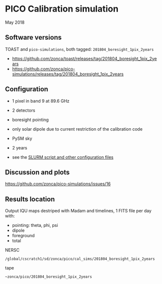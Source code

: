 PICO Calibration simulation
==========================

May 2018


## Software versions

TOAST and `pico-simulations`, both tagged: `201804_boresight_1pix_2years`

* <https://github.com/zonca/toast/releases/tag/201804_boresight_1pix_2years>
* <https://github.com/zonca/pico-simulations/releases/tag/201804_boresight_1pix_2years>

## Configuration

* 1 pixel in band 9 at 89.6 GHz
* 2 detectors 
* boresight pointing
* only solar dipole due to current restriction of the calibration code
* PySM sky
* 2 years

* see the [SLURM script and other configuration files](https://github.com/zonca/pico-simulations/tree/201804_boresight_1pix_2years/calibration_sim)

## Discussion and plots

<https://github.com/zonca/pico-simulations/issues/16>

## Results location

Output IQU maps destriped with Madam and timelines, 1 FITS file per day with:

* pointing: theta, phi, psi
* dipole
* foreground
* total

NERSC

`/global/cscratch1/sd/zonca/pico/cal_sims/201804_boresight_1pix_2years`

tape

`~zonca/pico/201804_boresight_1pix_2years`
